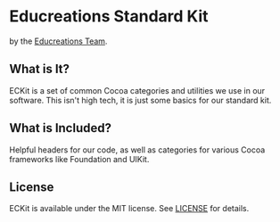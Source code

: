 Educreations Standard Kit
=========================

by the [Educreations Team][educreations-team].

## What is It?

ECKit is a set of common Cocoa categories and utilities we use in our software.
This isn't high tech, it is just some basics for our standard kit.


## What is Included?

Helpful headers for our code, as well as categories for various Cocoa
frameworks like Foundation and UIKit.


## License

ECKit is available under the MIT license. See [LICENSE](LICENSE) for details.


[educreations-team]: https://github.com/orgs/educreations/members
